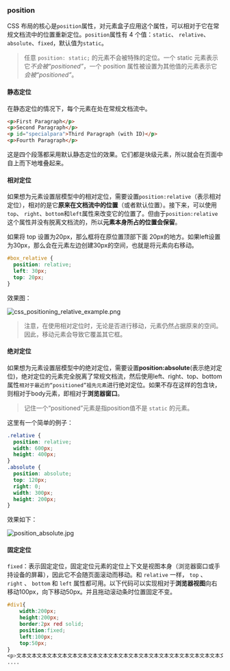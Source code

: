 ### position

CSS 布局的核心是`position`属性，对元素盒子应用这个属性，可以相对于它在常规文档流中的位置重新定位。`position`属性有 4 个值：`static`、 `relative`、 `absolute`、`fixed`，默认值为`static`。

> 任意 `position: static;` 的元素不会被特殊的定位。一个 static 元素表示它*不会被“positioned”*，一个 position 属性被设置为其他值的元素表示它*会被“positioned”*。

#### 静态定位

在静态定位的情况下，每个元素在处在常规文档流中。

```html
<p>First Paragraph</p>
<p>Second Paragraph</p>
<p id="specialpara">Third Paragraph (with ID)</p>
<p>Fourth Paragraph</p>
```

这是四个段落都采用默认静态定位的效果。它们都是块级元素，所以就会在页面中自上而下地堆叠起来。

#### 相对定位

如果想为元素设置层模型中的相对定位，需要设置`position:relative`（表示相对定位），相对的是它**原来在文档流中的位置**（或者默认位置）。接下来，可以使用`top`、 `right`、`bottom`和`left`属性来改变它的位置了。但由于`position:relative`这个属性并没有脱离文档流的，所以**元素本身所占的位置会保留**。

如果将 top 设置为20px，那么框将在原位置顶部下面 20px的地方。如果left设置为30px，那么会在元素左边创建30px的空间，也就是将元素向右移动。

```css
#box_relative {
  position: relative;
  left: 30px;
  top: 20px;
}
```

效果图：

![css_positioning_relative_example.png](../img/html_css_js/css_positioning_relative_example.png)

> 注意，在使用相对定位时，无论是否进行移动，元素仍然占据原来的空间。因此，移动元素会导致它覆盖其它框。

#### 绝对定位

如果想为元素设置层模型中的绝对定位，需要设置**position:absolute**(表示绝对定位)，绝对定位的元素完全脱离了常规文档流，然后使用left、right、top、bottom属性`相对于最近的“positioned”祖先元素`进行绝对定位。如果不存在这样的包含块，则相对于body元素，即相对于**浏览器窗口**。

> 记住一个“positioned”元素是指position值不是 `static` 的元素。

这里有一个简单的例子：

```css
.relative {
  position: relative;
  width: 600px;
  height: 400px;
}
.absolute {
  position: absolute;
  top: 120px;
  right: 0;
  width: 300px;
  height: 200px;
}
```

效果如下：

![position_absolute.jpg](../img/html_css_js/position_absolute.png)

#### 固定定位

`fixed`：表示固定定位，固定定位元素的定位上下文是视图本身（浏览器窗口或手持设备的屏幕），因此它不会随页面滚动而移动。和 `relative` 一样， `top` 、 `right` 、 `bottom` 和 `left` 属性都可用。以下代码可以实现相对于**浏览器视图**向右移动100px，向下移动50px。并且拖动滚动条时位置固定不变。

```css
#div1{
    width:200px;
    height:200px;
    border:2px red solid;
    position:fixed;
    left:100px;
    top:50px;
}
<p>文本文本文本文本文本文本文本文本文本文本文本文本文本文本文本文本文本文本文本文本文本文本文本文本文本文本文本文本文本文本文本文本文本文本。</p>
....
```